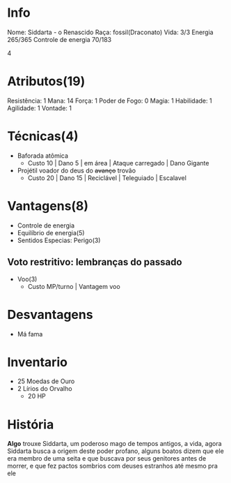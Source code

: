 # Info
Nome: Siddarta - o Renascido
Raça: fossil(Draconato)
Vida: 3/3
Energia 265/365
Controle de energia 70/183

4
# Atributos(19)
Resistência: 1
Mana: 14
Força: 1
Poder de Fogo: 0
Magia: 1
Habilidade: 1
Agilidade: 1
Vontade: 1

# Técnicas(4)
- Baforada atômica
	- Custo 10 | Dano 5 | em área | Ataque carregado | Dano Gigante
- Projétil voador do deus do ~~avanço~~ trovão
	- Custo 20 | Dano 15 | Reciclável | Teleguiado | Escalavel


# Vantagens(8)
- Controle de energia
- Equilíbrio de energia(5)
- Sentidos Especias: Perigo(3)
## Voto restritivo: lembranças do passado
- Voo(3)
	- Custo MP/turno | Vantagem voo

# Desvantagens
- Má fama

# Inventario
- 25 Moedas de Ouro
- 2 Lírios do Orvalho
	- 20 HP



# História
**Algo** trouxe Siddarta, um poderoso mago de tempos antigos, a vida, agora Siddarta busca a origem deste poder profano, alguns boatos dizem que ele era membro de uma seita e que buscava por seus genitores antes de morrer, e que fez pactos sombrios com deuses estranhos até mesmo pra ele